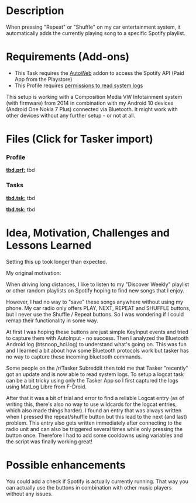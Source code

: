 # Description

When pressing "Repeat" or "Shuffle" on my car entertainment system, it automatically adds the currently playing song to a specific Spotify playlist. 


# Requirements (Add-ons)
- This Task requires the [AutoWeb](https://play.google.com/store/apps/details?id=com.joaomgcd.autoweb&hl=en) addon to access the Spotify API (Paid App from the Playstore) 
- This Profile requires [permissions to read system logs](https://tasker.joaoapps.com/userguide/en/help/ah_read_logs_grant.html)

This setup is working with a Composition Media VW Infotainment system (with firmware) from 2014 in combination with my Android 10 devices (Android One Nokia 7 Plus) connected via Bluetooth. 
It might work with other devices without any further setup - or not at all. 

# Files (Click for Tasker import)

### Profile
**[tbd.prf:](tbd)** tbd

### Tasks

**[tbd.tsk:](tbd)** tbd

**[tbd.tsk:](tbd)** tbd

# Idea, Motivation, Challenges and Lessons Learned

Setting this up took longer than expected. 

My original motivation: 

When driving long distances, 
I like to listen to my "Discover Weekly" playlist or other random playlists on Spotify hoping to find new songs that I enjoy. 

However, I had no way to "save" these songs anywhere without using my phone. 
My car radio only offers PLAY, NEXT, REPEAT and SHUFFLE buttons, but I never use the Shuffle / Repeat buttons. 
So I was wondering if I could remap their functionality in some way. 

At first I was hoping these buttons are just simple KeyInput events and tried to capture them with AutoInput - no success. 
Then I analyzed the Bluetooth Android log (btsnoop_hci.log) to understand what's going on. 
This was fun and I learned a bit about how some Bluetooth protocols work but tasker has no way to capture these incoming bluetooth commands. 

Some people on the /r/Tasker Subreddit then told me that Tasker "recently" got an update and is now able to read system logs. 
To setup a logcat task can be a bit tricky using only the Tasker App so I first captured the logs using MatLog Libre from F-Droid. 

After that it was a bit of trial and error to find a reliable Logcat entry (as of writing this, there's also no way to use wildcards for the logcat entries, which also made things harder). 
I found an entry that was always written when I pressed the repeat/shuffle button but this lead to the next (and last) problem. 
This entry also gets written immediately after connecting to the radio unit and can also be triggered several times while only pressing the button once. 
Therefore I had to add some cooldowns using variables and the script was finally working great! 


# Possible enhancements
You could add a check if Spotify is actually currently running. 
That way you can actually use the buttons in combination with other music players without any issues. 
